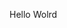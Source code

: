 Hello Wolrd






































































































































































































































































































































































































































































































































































































































































































































































































































































































































































































































































































































































































































































































































































































































































































































































































































































































































































































































